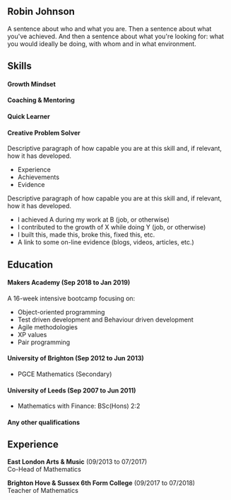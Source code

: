 ## Robin Johnson



A sentence about who and what you are. Then a sentence about what you've achieved. And then a sentence about what you're looking for: what you would ideally be doing, with whom and in what environment.

## Skills

#### Growth Mindset

#### Coaching & Mentoring

#### Quick Learner

#### Creative Problem Solver

Descriptive paragraph of how capable you are at this skill and, if relevant, how it has developed.

- Experience
- Achievements
- Evidence

Descriptive paragraph of how capable you are at this skill and, if relevant, how it has developed.

- I achieved A during my work at B (job, or otherwise)
- I contributed to the growth of X while doing Y (job, or otherwise)
- I built this, made this, broke this, fixed this, etc.
- A link to some on-line evidence (blogs, videos, articles, etc.)

## Education

#### Makers Academy (Sep 2018 to Jan 2019)

A 16-week intensive bootcamp focusing on:

- Object-oriented programming
- Test driven development and Behaviour driven development
- Agile methodologies
- XP values
- Pair programming

#### University of Brighton (Sep 2012 to Jun 2013)

- PGCE Mathematics (Secondary)

#### University of Leeds (Sep 2007 to Jun 2011)

- Mathematics with Finance: BSc(Hons) 2:2

#### Any other qualifications

## Experience

**East London Arts & Music** (09/2013 to 07/2017)    
Co-Head of Mathematics 

**Brighton Hove & Sussex 6th Form College** (09/2017 to 07/2018)   
Teacher of Mathematics 
